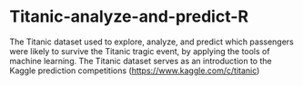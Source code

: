 # Titanic-analyze-and-predict-R
The Titanic dataset used to explore, analyze, and predict which passengers were likely to survive the Titanic tragic event, by applying the tools of machine learning. The Titanic dataset serves as an introduction to the Kaggle prediction competitions (https://www.kaggle.com/c/titanic)
